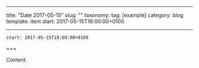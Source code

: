 
---
title: "Date 2017-05-15"
slug: ""
taxonomy:
tag: [example]
category: blog
template: item
start: 2017-05-15T18:00:00+0100

---

``start: 2017-05-15T18:00:00+0100``

===

Content.
